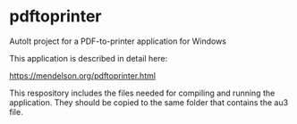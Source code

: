 # pdftoprinter
AutoIt project for a PDF-to-printer application for Windows

This application is described in detail here:

https://mendelson.org/pdftoprinter.html

This respository includes the files needed for compiling and running the application. They should be copied to the same folder that contains the au3 file.

